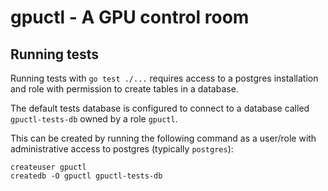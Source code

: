 # gpuctl - A GPU control room

## Running tests

Running tests with `go test ./...` requires access to a postgres installation
and role with permission to create tables in a database.

The default tests database is configured to connect to a database called
`gpuctl-tests-db` owned by a role `gpuctl`.

This can be created by running the following command as a user/role with
administrative access to postgres (typically `postgres`):

```
createuser gpuctl
createdb -O gpuctl gpuctl-tests-db
```
